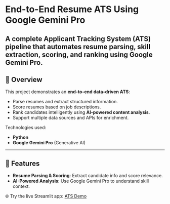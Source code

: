# End-to-End Resume ATS Using Google Gemini Pro

A complete **Applicant Tracking System (ATS)** pipeline that automates resume parsing, skill extraction, scoring, and ranking using **Google Gemini Pro**. 
---

## 👋 Overview

This project demonstrates an **end-to-end data-driven ATS**:

- Parse resumes and extract structured information.
- Score resumes based on job descriptions.
- Rank candidates intelligently using **AI-powered content analysis**.
- Support multiple data sources and APIs for enrichment.

Technologies used:

- **Python**  
- **Google Gemini Pro** (Generative AI)   

---

## 🚀 Features

- **Resume Parsing & Scoring**: Extract candidate info and score relevance.
- **AI-Powered Analysis**: Use Google Gemini Pro to understand skill context.

🌐 Try the live Streamlit app: [ATS Demo](https://ats-resume-gemini-pro.streamlit.app/)


